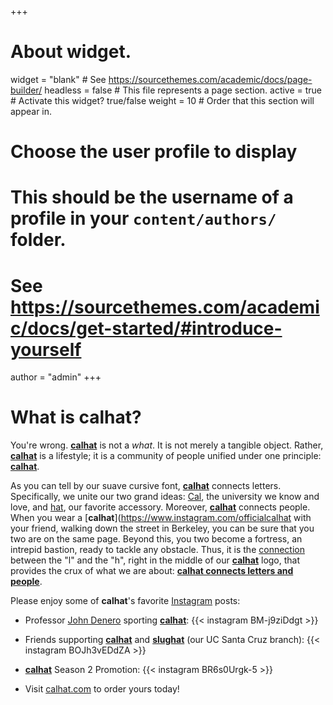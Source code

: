 +++
# About widget.
widget = "blank"  # See https://sourcethemes.com/academic/docs/page-builder/
headless = false  # This file represents a page section.
active = true  # Activate this widget? true/false
weight = 10  # Order that this section will appear in.

# Choose the user profile to display
# This should be the username of a profile in your `content/authors/` folder.
# See https://sourcethemes.com/academic/docs/get-started/#introduce-yourself
author = "admin"
+++

# What is calhat?

You're wrong. [**calhat**](https://www.instagram.com/officialcalhat) is not a *what*. It is not merely a tangible object. Rather, [**calhat**](https://www.instagram.com/officialcalhat) is a lifestyle; it is a community of people unified under one principle: [**calhat**](https://www.instagram.com/officialcalhat).

As you can tell by our suave cursive font, [**calhat**](https://www.instagram.com/officialcalhat) connects letters. Specifically, we unite our two grand ideas: [Cal](https://www.berkeley.edu), the university we know and love, and [hat](https://en.wikipedia.org/wiki/Hat), our favorite accessory. Moreover, [**calhat**](https://www.instagram.com/officialcalhat) connects people. When you wear a [**calhat**](https://www.instagram.com/officialcalhat with your friend, walking down the street in Berkeley, you can be sure that you two are on the same page. Beyond this, you two become a fortress, an intrepid bastion, ready to tackle any obstacle. Thus, it is the [connection](https://www.dictionary.com/browse/connection) between the "l" and the "h", right in the middle of our [**calhat**](https://www.instagram.com/officialcalhat) logo, that provides the crux of what we are about: [**calhat connects letters and people**](https://www.instagram.com/officialcalhat).

Please enjoy some of **calhat**'s favorite [Instagram](https://www.instagram.com/officialcalhat) posts:

* Professor [John Denero](https://www2.eecs.berkeley.edu/Faculty/Homepages/denero.html) sporting [**calhat**](http://calhat.com):
{{< instagram BM-j9ziDdgt >}}

* Friends supporting [**calhat**](https://www.instagram.com/officialcalhat) and [**slughat**](https://www.instagram.com/slughat/) (our UC Santa Cruz branch):
{{< instagram BOJh3vEDdZA >}}

* [**calhat**](http://calhat.com) Season 2 Promotion:
{{< instagram BR6s0Urgk-5 >}}

* Visit [calhat.com](http://calhat.com) to order yours today!

